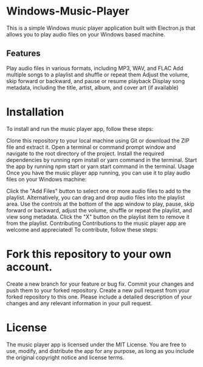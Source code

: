 # Windows-Music-Player



This is a simple Windows music player application built with Electron.js that allows you to play audio files on your Windows based machine.

## Features

Play audio files in various formats, including MP3, WAV, and FLAC
Add multiple songs to a playlist and shuffle or repeat them
Adjust the volume, skip forward or backward, and pause or resume playback
Display song metadata, including the title, artist, album, and cover art (if available)

# Installation
To install and run the music player app, follow these steps:

Clone this repository to your local machine using Git or download the ZIP file and extract it.
Open a terminal or command prompt window and navigate to the root directory of the project.
Install the required dependencies by running npm install or yarn command in the terminal.
Start the app by running npm start or yarn start command in the terminal.
Usage
Once you have the music player app running, you can use it to play audio files on your Windows machine:

Click the "Add Files" button to select one or more audio files to add to the playlist. Alternatively, you can drag and drop audio files into the playlist area.
Use the controls at the bottom of the app window to play, pause, skip forward or backward, adjust the volume, shuffle or repeat the playlist, and view song metadata.
Click the "X" button on the playlist item to remove it from the playlist.
Contributing
Contributions to the music player app are welcome and appreciated! To contribute, follow these steps:

# Fork this repository to your own account.

Create a new branch for your feature or bug fix.
Commit your changes and push them to your forked repository.
Create a new pull request from your forked repository to this one.
Please include a detailed description of your changes and any relevant information in your pull request.

# License
The music player app is licensed under the MIT License. You are free to use, modify, and distribute the app for any purpose, as long as you include the original copyright notice and license terms.
